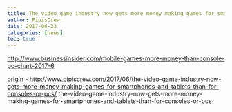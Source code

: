 ```yaml
---
title: The video game industry now gets more money making games for smartphones and tablets than for consoles or PCs
author: PipisCrew
date: 2017-06-23
categories: [news]
toc: true
---
```


http://www.businessinsider.com/mobile-games-more-money-than-console-pc-chart-2017-6

origin - http://www.pipiscrew.com/2017/06/the-video-game-industry-now-gets-more-money-making-games-for-smartphones-and-tablets-than-for-consoles-or-pcs/ the-video-game-industry-now-gets-more-money-making-games-for-smartphones-and-tablets-than-for-consoles-or-pcs